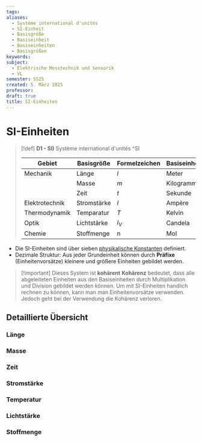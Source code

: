```yaml
---
tags: 
aliases:
  - Système international d'unités
  - SI-Einheit
  - Basisgröße
  - Basiseinheit
  - Basiseinheiten
  - Basisgrößen
keywords: 
subject:
  - Elektrische Messtechnik und Sensorik
  - VL
semester: SS25
created: 5. März 2025
professor: 
draft: true
title: SI-Einheiten
---
```

 
# SI-Einheiten

> [!def] **D1 - SI)** Système international d'unités ^SI
>
> | Gebiet         | Basisgröße  | Formelzeichen | Basiseinheiten  | Einheitenzeichen |
> | -------------- | ----------- | ------------- | --------------- | ---------------- |
> | Mechanik       | Länge       | $l$           | Meter           | $\mathrm{m}$     |
> |                | Masse       | $m$           | Kilogramm       | $\mathrm{kg}$    |
> |                | Zeit        | $t$           | Sekunde         | $\mathrm{s}$     |
> | Elektrotechnik | Stromstärke | $I$           | Ampère          | $\mathrm{A}$     |
> | Thermodynamik  | Temparatur  | $T$           | Kelvin          | $\mathrm{K}$     |
> | Optik          | Lichtstärke | $I_{V}$       | Candela         | $\mathrm{cd}$    |
> | Chemie         | Stoffmenge  | n             | Mol             | $\mathrm{mol}$   |
> 

- Die SI-Einheiten sind über sieben [physikalische Konstanten](Konstanten/{MOC}%20Konstanten.md) definiert.
- Dezimale Struktur: Aus jeder Grundeinheit können durch **Präfixe** (Einheitenvorsätze) kleinere und größere Einheiten gebildet werden.

> [!important] Dieses System ist **kohärent**
> **Kohärenz** bedeutet, dass alle abgeleiteten Einheiten aus den Basiseinheiten durch Multiplikation und Division gebildet werden können.
> Um mit SI-Einheiten handlich rechnen zu können, kann man man Einheitenvorsätze verwenden. Jedoch geht bei der Verwendung die Kohärenz verloren.

## Detaillierte Übersicht

### Länge

### Masse

### Zeit

### Stromstärke

### Temperatur

### Lichtstärke

### Stoffmenge








